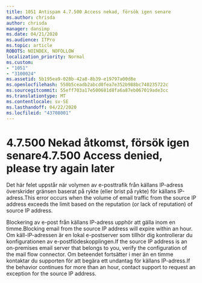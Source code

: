 ```yaml
---
title: 1051 Antispam 4.7.500 Access nekad, försök igen senare
ms.author: chrisda
author: chrisda
manager: dansimp
ms.date: 04/21/2020
ms.audience: ITPro
ms.topic: article
ROBOTS: NOINDEX, NOFOLLOW
localization_priority: Normal
ms.custom:
- "1051"
- "3100024"
ms.assetid: 5b195ea9-028b-42a8-8b39-e19797a00d8e
ms.openlocfilehash: 550b5ceadb2abcd0fea7e352b988bc740235722c
ms.sourcegitcommit: 55eff703a17e500681d8fa6a87eb067019ade3cc
ms.translationtype: MT
ms.contentlocale: sv-SE
ms.lasthandoff: 04/22/2020
ms.locfileid: "43708001"
---
```

# <a name="47500-access-denied-please-try-again-later"></a><span data-ttu-id="05cc5-102">4.7.500 Nekad åtkomst, försök igen senare</span><span class="sxs-lookup"><span data-stu-id="05cc5-102">4.7.500 Access denied, please try again later</span></span>

<span data-ttu-id="05cc5-103">Det här felet uppstår när volymen av e-posttrafik från källans IP-adress överskrider gränsen baserat på rykte (eller brist på rykte) för källans IP-adress.</span><span class="sxs-lookup"><span data-stu-id="05cc5-103">This error occurs when the volume of email traffic from the source IP address exceeds the limit based on the reputation (or lack of reputation) of source IP address.</span></span>

<span data-ttu-id="05cc5-104">Blockering av e-post från källans IP-adress upphör att gälla inom en timme.</span><span class="sxs-lookup"><span data-stu-id="05cc5-104">Blocking email from the source IP address will expire within an hour.</span></span> <span data-ttu-id="05cc5-105">Om käll-IP-adressen är en lokal e-postserver som tillhör dig kontrollerar du konfigurationen av e-postflödeskopplingen.</span><span class="sxs-lookup"><span data-stu-id="05cc5-105">If the source IP address is an on-premises email server that belongs to you, verify the configuration of the mail flow connector.</span></span> <span data-ttu-id="05cc5-106">Om beteendet fortsätter i mer än en timme kontaktar du supporten för att begära ett undantag för källans IP-adress.</span><span class="sxs-lookup"><span data-stu-id="05cc5-106">If the behavior continues for more than an hour, contact support to request an exception for the source IP address.</span></span>
